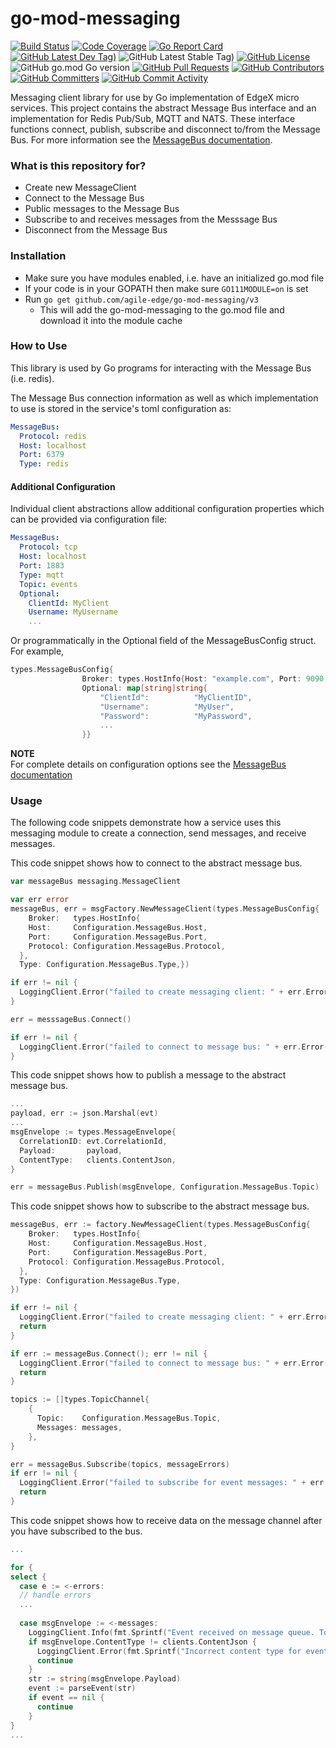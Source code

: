 # go-mod-messaging
[![Build Status](https://jenkins.agile-edge.org/view/EdgeX%20Foundry%20Project/job/agile-edge/job/go-mod-messaging/job/main/badge/icon)](https://jenkins.agile-edge.org/view/EdgeX%20Foundry%20Project/job/agile-edge/job/go-mod-messaging/job/main/) [![Code Coverage](https://codecov.io/gh/agile-edge/go-mod-messaging/branch/main/graph/badge.svg?token=jyOHuKlGPu)](https://codecov.io/gh/agile-edge/go-mod-messaging) [![Go Report Card](https://goreportcard.com/badge/github.com/agile-edge/go-mod-messaging)](https://goreportcard.com/report/github.com/agile-edge/go-mod-messaging) [![GitHub Latest Dev Tag)](https://img.shields.io/github/v/tag/agile-edge/go-mod-messaging?include_prereleases&sort=semver&label=latest-dev)](https://github.com/agile-edge/go-mod-messaging/tags) ![GitHub Latest Stable Tag)](https://img.shields.io/github/v/tag/agile-edge/go-mod-messaging?sort=semver&label=latest-stable) [![GitHub License](https://img.shields.io/github/license/agile-edge/go-mod-messaging)](https://choosealicense.com/licenses/apache-2.0/) ![GitHub go.mod Go version](https://img.shields.io/github/go-mod/go-version/agile-edge/go-mod-messaging) [![GitHub Pull Requests](https://img.shields.io/github/issues-pr-raw/agile-edge/go-mod-messaging)](https://github.com/agile-edge/go-mod-messaging/pulls) [![GitHub Contributors](https://img.shields.io/github/contributors/agile-edge/go-mod-messaging)](https://github.com/agile-edge/go-mod-messaging/contributors) [![GitHub Committers](https://img.shields.io/badge/team-committers-green)](https://github.com/orgs/agile-edge/teams/go-mod-messaging-committers/members) [![GitHub Commit Activity](https://img.shields.io/github/commit-activity/m/agile-edge/go-mod-messaging)](https://github.com/agile-edge/go-mod-messaging/commits)

Messaging client library for use by Go implementation of EdgeX micro services.  This project contains the abstract Message Bus interface and an implementation for Redis Pub/Sub, MQTT and NATS.
These interface functions connect, publish, subscribe and disconnect to/from the Message Bus.  For more information see the [MessageBus documentation](https://docs.agile-edge.org/latest/microservices/general/messagebus/).

### What is this repository for? ###

* Create new MessageClient
* Connect to the Message Bus
* Public messages to the Message Bus
* Subscribe to and receives messages from the Messsage Bus
* Disconnect from the Message Bus 

### Installation ###

* Make sure you have modules enabled, i.e. have an initialized  go.mod file
* If your code is in your GOPATH then make sure ```GO111MODULE=on``` is set
* Run ```go get github.com/agile-edge/go-mod-messaging/v3```
  * This will add the go-mod-messaging to the go.mod file and download it into the module cache

### How to Use ###

This library is used by Go programs for interacting with the Message Bus (i.e. redis).

The Message Bus connection information as well as which implementation to use is stored in the service's toml configuration as:

```yaml
MessageBus:
  Protocol: redis
  Host: localhost
  Port: 6379
  Type: redis
```

#### Additional Configuration
Individual client abstractions allow additional configuration properties which can be provided via configuration file:

```yaml
MessageBus:
  Protocol: tcp
  Host: localhost
  Port: 1883
  Type: mqtt
  Topic: events
  Optional:
    ClientId: MyClient
    Username: MyUsername
    ...
```
Or programmatically in the Optional field of the MessageBusConfig struct. For example,

```go
types.MessageBusConfig{
				Broker: types.HostInfo{Host: "example.com", Port: 9090, Protocol: "tcp"},
				Optional: map[string]string{
					"ClientId":          "MyClientID",
					"Username":          "MyUser",
					"Password":          "MyPassword",
					...
				}}

```

**NOTE**  
For complete details on configuration options see the [MessageBus documentation](https://docs.agile-edge.org/latest/microservices/general/messagebus/)

### Usage
The following code snippets demonstrate how a service uses this messaging module to create a connection, send messages, and receive messages.

This code snippet shows how to connect to the abstract message bus.

```go
var messageBus messaging.MessageClient

var err error
messageBus, err = msgFactory.NewMessageClient(types.MessageBusConfig{
    Broker:   types.HostInfo{
    Host:     Configuration.MessageBus.Host,
    Port:     Configuration.MessageBus.Port,
    Protocol: Configuration.MessageBus.Protocol,
  },
  Type: Configuration.MessageBus.Type,})

if err != nil {
  LoggingClient.Error("failed to create messaging client: " + err.Error())
}

err = messsageBus.Connect()

if err != nil {
  LoggingClient.Error("failed to connect to message bus: " + err.Error())
}
```

This code snippet shows how to publish a message to the abstract message bus.

```go
...
payload, err := json.Marshal(evt)
...
msgEnvelope := types.MessageEnvelope{
  CorrelationID: evt.CorrelationId,
  Payload:       payload,
  ContentType:   clients.ContentJson,
}

err = messageBus.Publish(msgEnvelope, Configuration.MessageBus.Topic)
```

This code snippet shows how to subscribe to the abstract message bus.

```go
messageBus, err := factory.NewMessageClient(types.MessageBusConfig{
    Broker:   types.HostInfo{
    Host:     Configuration.MessageBus.Host,
    Port:     Configuration.MessageBus.Port,
    Protocol: Configuration.MessageBus.Protocol,
  },
  Type: Configuration.MessageBus.Type,
})

if err != nil {
  LoggingClient.Error("failed to create messaging client: " + err.Error())
  return
}

if err := messageBus.Connect(); err != nil {
  LoggingClient.Error("failed to connect to message bus: " + err.Error())
  return
}

topics := []types.TopicChannel{
    {
      Topic:    Configuration.MessageBus.Topic,
      Messages: messages,
    },
}

err = messageBus.Subscribe(topics, messageErrors)
if err != nil {
  LoggingClient.Error("failed to subscribe for event messages: " + err.Error())
  return
}

```

This code snippet shows how to receive data on the message channel after you have subscribed to the bus.

```go
...

for {
select {
  case e := <-errors:
  // handle errors
  ...
  
  case msgEnvelope := <-messages:
    LoggingClient.Info(fmt.Sprintf("Event received on message queue. Topic: %s, Correlation-id: %s ", Configuration.MessageBus.Topic, msgEnvelope.CorrelationID))
    if msgEnvelope.ContentType != clients.ContentJson {
      LoggingClient.Error(fmt.Sprintf("Incorrect content type for event message. Received: %s, Expected: %s", msgEnvelope.ContentType, clients.ContentJson))
      continue
    }
    str := string(msgEnvelope.Payload)
    event := parseEvent(str)
    if event == nil {
      continue
    }
}
...

```